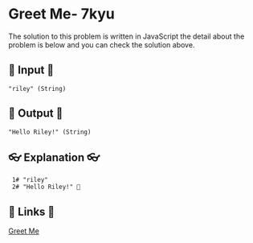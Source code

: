 # Greet Me- 7kyu

The solution to this problem is written in JavaScript the detail about the problem is below and you can check the solution above.

## 🥚 Input 🥚

```
"riley" (String)
```

## 🐣 Output 🐣

```
"Hello Riley!" (String)
```

## 👓 Explanation 👓

```
 1# "riley"
 2# "Hello Riley!" 🎉
```

## 🔗 Links 🔗

[Greet Me](https://www.codewars.com/kata/535474308bb336c9980006f2)
